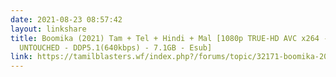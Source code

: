 ```yaml
---
date: 2021-08-23 08:57:42
layout: linkshare
title: Boomika (2021) Tam + Tel + Hindi + Mal [1080p TRUE-HD AVC x264 -
  UNTOUCHED - DDP5.1(640kbps) - 7.1GB - Esub]
link: https://tamilblasters.wf/index.php?/forums/topic/32171-boomika-2021-tam-tel-hindi-mal-1080p-true-hd-avc-x264-untouched-ddp51640kbps-71gb-esub/
---
```

